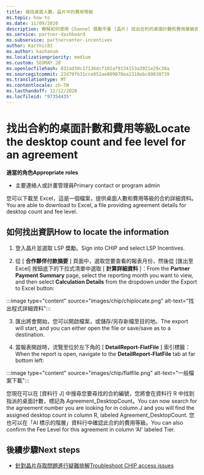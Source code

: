 ```yaml
---
title: 尋找桌面人數，晶片中的費用等級
ms.topic: how-to
ms.date: 11/09/2020
description: 瞭解如何使用 Channel 獎勵平臺 (晶片) 找出合約的桌面計數和費用層級資訊。
ms.service: partner-dashboard
ms.subservice: partnercenter-incentives
author: Karthic83
ms.author: kashanum
ms.localizationpriority: medium
ms.custom: SEOMAY.20
ms.openlocfilehash: 032ad30c17136dcf102af9134153a3921e29c38a
ms.sourcegitcommit: 22d79fb31cce852ae809078ea2310ebc80030739
ms.translationtype: MT
ms.contentlocale: zh-TW
ms.lasthandoff: 12/12/2020
ms.locfileid: "97354435"
---
```

# <a name="locate-the-desktop-count-and-fee-level-for-an-agreement"></a><span data-ttu-id="9d108-103">找出合約的桌面計數和費用等級</span><span class="sxs-lookup"><span data-stu-id="9d108-103">Locate the desktop count and fee level for an agreement</span></span>

<span data-ttu-id="9d108-104">**適當的角色**</span><span class="sxs-lookup"><span data-stu-id="9d108-104">**Appropriate roles**</span></span>

- <span data-ttu-id="9d108-105">主要連絡人或計畫管理員</span><span class="sxs-lookup"><span data-stu-id="9d108-105">Primary contact or program admin</span></span>

<span data-ttu-id="9d108-106">您可以下載至 Excel，這是一個檔案，提供桌面人數和費用等級的合約詳細資料。</span><span class="sxs-lookup"><span data-stu-id="9d108-106">You are able to download to Excel, a file providing agreement details for desktop count and fee level.</span></span>

## <a name="how-to-locate-the-information"></a><span data-ttu-id="9d108-107">如何找出資訊</span><span class="sxs-lookup"><span data-stu-id="9d108-107">How to locate the information</span></span>

1. <span data-ttu-id="9d108-108">登入晶片並選取 LSP 獎勵。</span><span class="sxs-lookup"><span data-stu-id="9d108-108">Sign into CHIP and select LSP Incentives.</span></span>

2. <span data-ttu-id="9d108-109">從 [ **合作夥伴付款摘要** ] 頁面中，選取您要查看的報表月份，然後從 [匯出至 Excel] 按鈕底下的下拉式清單中選取 [ **計算詳細資料** ]：</span><span class="sxs-lookup"><span data-stu-id="9d108-109">From the **Partner Payment Summary** page, select the reporting month you want to view, and then select **Calculation Details** from the dropdown under the Export to Excel button:</span></span>

:::image type="content" source="images/chip/chiplocate.png" alt-text="找出程式詳細資料":::

3. <span data-ttu-id="9d108-111">匯出將會開始，您可以開啟檔案，或儲存/另存新檔至目的地。</span><span class="sxs-lookup"><span data-stu-id="9d108-111">The export will start, and you can either open the file or save/save as to a destination.</span></span>

4. <span data-ttu-id="9d108-112">當報表開啟時，流覽至位於左下角的 [ **DetailReport-FlatFile** ] 索引標籤：</span><span class="sxs-lookup"><span data-stu-id="9d108-112">When the report is open, navigate to the **DetailReport-FlatFile** tab at far bottom left:</span></span>

:::image type="content" source="images/chip/flatfile.png" alt-text="一般檔案下載":::

<span data-ttu-id="9d108-114">您現在可以在 [資料行 J] 中搜尋您要尋找的合約編號，您將會在資料行 R 中找到指派的桌面計數，標記為 Agreement_DesktopCount。</span><span class="sxs-lookup"><span data-stu-id="9d108-114">You can now search for the agreement number you are looking for in column J and you will find the assigned desktop count in column R, labeled Agreement_DesktopCount.</span></span> <span data-ttu-id="9d108-115">您也可以在「AI 標示的階層」資料行中確認此合約的費用等級。</span><span class="sxs-lookup"><span data-stu-id="9d108-115">You can also confirm the Fee Level for this agreement in column ‘AI’ labeled Tier.</span></span>

## <a name="next-steps"></a><span data-ttu-id="9d108-116">後續步驟</span><span class="sxs-lookup"><span data-stu-id="9d108-116">Next steps</span></span>

- [<span data-ttu-id="9d108-117">針對晶片存取問題進行疑難排解</span><span class="sxs-lookup"><span data-stu-id="9d108-117">Troubleshoot CHIP access issues</span></span>](chip-access-trouble.md)
